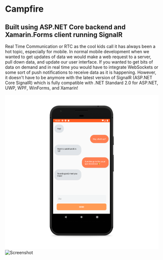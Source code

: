 # Campfire

## Built using ASP.NET Core backend and Xamarin.Forms client running SignalR
Real Time Communication or RTC as the cool kids call it has always been a hot topic, especially for mobile. In normal mobile development when we wanted to get updates of data we would make a web request to a server, pull down data, and update our user interface. If you wanted to get bits of data on demand and in real time you would have to integrate WebSockets or some sort of push notifications to receive data as it is happening. However, it doesn't have to be anymore with the latest version of SignalR (ASP.NET Core SignalR) which is fully compatible with .NET Standard 2.0 for ASP.NET, UWP, WPF, WinForms, and Xamarin!

![Screenshot](https://github.com/pynacl/Campfire/blob/master/screenshots/androidScreenshot.png)![Screenshot](https://github.com/pynacl/Campfire/blob/master/screenshots/ioScreenshot.png)


